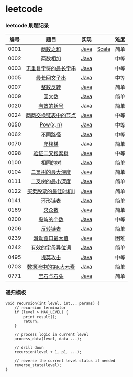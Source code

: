 # leetcode

### leetcode 刷题记录

| 编号 |                             题目                             |                    实现                    |                                              | 难度 |
| :--: | :----------------------------------------------------------: | :----------------------------------------: | :------------------------------------------: | :--: |
| 0001 |    [两数之和](https://leetcode-cn.com/problems/two-sum/)     | [Java](java-solution/src/t0001/Main.java)  | [Scala](scala-solution/src/s0001/Main.scala) | 简单 |
| 0002 | [两数相加](https://leetcode-cn.com/problems/add-two-numbers/) | [Java](java-solution/src/t0002/Main.java)  |                                              | 中等 |
| 0003 | [无重复字符的最长字串](<https://leetcode-cn.com/problems/longest-substring-without-repeating-characters/>) | [Java](java-solution/src/t0003/Main.java) |                                              | 中等 |
| 0005 | [最长回文子串](https://leetcode-cn.com/problems/longest-palindromic-substring/) | [Java](java-solution/src/t0005/Main.java)  |                                              | 中等 |
| 0007 | [整数反转](https://leetcode-cn.com/problems/reverse-integer/) | [Java](java-solution/src/t0007/Main.java)  |                                              | 简单 |
| 0009 | [回文数](https://leetcode-cn.com/problems/palindrome-number/) | [Java](java-solution/src/t0009/Main.java)  |                                              | 简单 |
| 0020 | [有效的括号](https://leetcode-cn.com/problems/valid-parentheses/) | [Java](java-solution/src/t0020/Main.java)  |                                              | 简单 |
| 0024 | [两两交换链表中的节点](https://leetcode-cn.com/problems/swap-nodes-in-pairs/) | [Java](java-solution/src/t0024/Main.java)  |                                              | 中等 |
| 0050 |    [Pow(x, n)](https://leetcode-cn.com/problems/powx-n/)     | [Java](java-solution/src/t0050/Main.java)  |                                              | 中等 |
| 0062 | [不同路径](https://leetcode-cn.com/problems/unique-paths/submissions/) | [Java](java-solution/src/t0062/Main.java)  |                                              | 中等 |
| 0070 | [爬楼梯](https://leetcode-cn.com/problems/climbing-stairs/)  | [Java](java-solution/src/t0070/Main.java)  |                                              | 简单 |
| 0098 | [验证二叉搜索树](https://leetcode-cn.com/problems/validate-binary-search-tree/) | [Java](java-solution/src/t0098/Main.java)  |                                              | 中等 |
| 0100 |   [相同的树](https://leetcode-cn.com/problems/same-tree/)    | [Java](java-solution/src/t0100/Main.java)  |                                              | 简单 |
| 0104 | [二叉树的最大深度](https://leetcode-cn.com/problems/maximum-depth-of-binary-tree/) | [Java](java-solution/src/t0104/Main.java)  |                                              | 简单 |
| 0111 | [二叉树的最小深度](https://leetcode-cn.com/problems/minimum-depth-of-binary-tree/) | [Java](java-solution/src/t0111/Main.java)  |                                              | 简单 |
| 0122 | [买卖股票的最佳时机II](https://leetcode-cn.com/problems/best-time-to-buy-and-sell-stock-ii/) | [Java](java-solution/src/t0122/Main.java)  |                                              | 简单 |
| 0141 | [环形链表](https://leetcode-cn.com/problems/linked-list-cycle/) | [Java](java-solution/src/t0141/Main.java)  |                                              | 简单 |
| 0169 | [求众数](https://leetcode-cn.com/problems/majority-element/) | [Java](java-solution/src/t0169/Main.java)  |                                              | 简单 |
| 0200 | [岛屿的个数](https://leetcode-cn.com/problems/number-of-islands/) | [Java](java-solution/src/t0200/Main.java)  |                                              | 中等 |
| 0206 | [反转链表](https://leetcode-cn.com/problems/reverse-linked-list/) | [Java](java-solution/src/t0206/Main.java)  |                                              | 简单 |
| 0239 | [滑动窗口最大值](https://leetcode-cn.com/problems/sliding-window-maximum/) | [Java](java-solution/src/t0239/Main.java)  |                                              | 困难 |
| 0242 | [有效的字母异位词](https://leetcode-cn.com/problems/valid-anagram/) | [Java](java-solution/src/t0242/Main.java)  |                                              | 简单 |
| 0495 | [提莫攻击](https://leetcode-cn.com/problems/teemo-attacking) | [Java](java-solution/src/t0495/Main.java)  |                                              | 中等 |
| 0703 | [数据流中的第k大元素](https://leetcode-cn.com/problems/kth-largest-element-in-a-stream/) | [Java](java-solution/src/t0703/Main.java)  |                                              | 简单 |
| 0771 | [宝石与石头](https://leetcode-cn.com/problems/jewels-and-stones/) | [Java](java-solution/src/t0771/Main.java)  |                                              | 简单 |

### 递归模板

```Text
void recursion(int level, int... params) {
    // recursion terminator
    if (level > MAX_LEVEL) {
        print_result();
    	return;
    }
    
    // process logic in current level
    process_data(level, data ...);
    
    // drill down
    recursion(level + 1, p1, ...);
    
    // reverse the current level status if needed
    reverse_state(level);
}
```